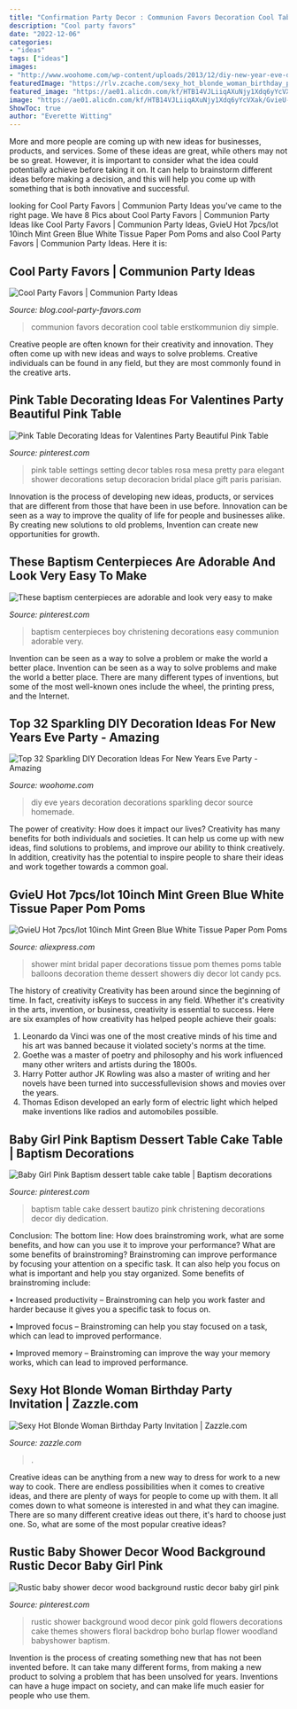 ```yaml
---
title: "Confirmation Party Decor : Communion Favors Decoration Cool Table Erstkommunion Diy Simple"
description: "Cool party favors"
date: "2022-12-06"
categories:
- "ideas"
tags: ["ideas"]
images:
- "http://www.woohome.com/wp-content/uploads/2013/12/diy-new-year-eve-decorations-17-2.jpg"
featuredImage: "https://rlv.zcache.com/sexy_hot_blonde_woman_birthday_party_invitation-rf8602ce82d8941bca5ce71cd92f784d3_zkrqs_630.jpg?rlvnet=1&amp;view_padding=[285%2C0%2C285%2C0]"
featured_image: "https://ae01.alicdn.com/kf/HTB14VJLiiqAXuNjy1Xdq6yYcVXak/GvieU-Hot-7pcs-lot-10inch-Mint-Green-Blue-White-Tissue-Paper-Pom-Poms-Mint-Pompom-Wedding.jpg"
image: "https://ae01.alicdn.com/kf/HTB14VJLiiqAXuNjy1Xdq6yYcVXak/GvieU-Hot-7pcs-lot-10inch-Mint-Green-Blue-White-Tissue-Paper-Pom-Poms-Mint-Pompom-Wedding.jpg"
ShowToc: true
author: "Everette Witting"
---
```



More and more people are coming up with new ideas for businesses, products, and services. Some of these ideas are great, while others may not be so great. However, it is important to consider what the idea could potentially achieve before taking it on. It can help to brainstorm different ideas before making a decision, and this will help you come up with something that is both innovative and successful.

	

		
looking for Cool Party Favors | Communion Party Ideas you've came to the right page. We have 8 Pics about Cool Party Favors | Communion Party Ideas like Cool Party Favors | Communion Party Ideas, GvieU Hot 7pcs/lot 10inch Mint Green Blue White Tissue Paper Pom Poms and also Cool Party Favors | Communion Party Ideas. Here it is:
		
    
## Cool Party Favors | Communion Party Ideas

<img loading=lazy src="http://blog.cool-party-favors.com/wp-content/uploads/2014/02/Communion-Party-Ideas1-1024x627.jpg" onerror="this.onerror=null;this.src='https://tse1.mm.bing.net/th?id=OIP.nXFa3S1RukfVYgl0ISfuzQHaEi&amp;pid=15.1';" alt="Cool Party Favors | Communion Party Ideas">

_Source: blog.cool-party-favors.com_

>communion favors decoration cool table erstkommunion diy simple. 

	

Creative people are often known for their creativity and innovation. They often come up with new ideas and ways to solve problems. Creative individuals can be found in any field, but they are most commonly found in the creative arts.

    
## Pink Table Decorating Ideas For Valentines Party Beautiful Pink Table

<img loading=lazy src="https://i.pinimg.com/736x/93/88/ae/9388ae583a4192f288e70bfb7a0b0bd9--pink-table-settings-elegant-table.jpg" onerror="this.onerror=null;this.src='https://tse3.mm.bing.net/th?id=OIP.eiy9jRuPjEX5e1WWKz9SuAHaLL&amp;pid=15.1';" alt="Pink Table Decorating Ideas for Valentines Party Beautiful Pink Table">

_Source: pinterest.com_

>pink table settings setting decor tables rosa mesa pretty para elegant shower decorations setup decoracion bridal place gift paris parisian. 

	

Innovation is the process of developing new ideas, products, or services that are different from those that have been in use before. Innovation can be seen as a way to improve the quality of life for people and businesses alike. By creating new solutions to old problems, Invention can create new opportunities for growth.

    
## These Baptism Centerpieces Are Adorable And Look Very Easy To Make

<img loading=lazy src="https://s-media-cache-ak0.pinimg.com/originals/2e/84/02/2e8402bbb6ae5d8507a5a375e4120e00.jpg" onerror="this.onerror=null;this.src='https://tse3.mm.bing.net/th?id=OIP.Qi2Jo5TMKe3qmGSeYZkgFwHaNK&amp;pid=15.1';" alt="These baptism centerpieces are adorable and look very easy to make">

_Source: pinterest.com_

>baptism centerpieces boy christening decorations easy communion adorable very. 

	

Invention can be seen as a way to solve a problem or make the world a better place.
Invention can be seen as a way to solve problems and make the world a better place. There are many different types of inventions, but some of the most well-known ones include the wheel, the printing press, and the Internet.

    
## Top 32 Sparkling DIY Decoration Ideas For New Years Eve Party - Amazing

<img loading=lazy src="http://www.woohome.com/wp-content/uploads/2013/12/diy-new-year-eve-decorations-17-2.jpg" onerror="this.onerror=null;this.src='https://tse3.mm.bing.net/th?id=OIP.ClBXm_RZTHdoOPHRJGLz1wHaNI&amp;pid=15.1';" alt="Top 32 Sparkling DIY Decoration Ideas For New Years Eve Party - Amazing">

_Source: woohome.com_

>diy eve years decoration decorations sparkling decor source homemade. 

	

The power of creativity: How does it impact our lives?
Creativity has many benefits for both individuals and societies. It can help us come up with new ideas, find solutions to problems, and improve our ability to think creatively. In addition, creativity has the potential to inspire people to share their ideas and work together towards a common goal.

    
## GvieU Hot 7pcs/lot 10inch Mint Green Blue White Tissue Paper Pom Poms

<img loading=lazy src="https://ae01.alicdn.com/kf/HTB14VJLiiqAXuNjy1Xdq6yYcVXak/GvieU-Hot-7pcs-lot-10inch-Mint-Green-Blue-White-Tissue-Paper-Pom-Poms-Mint-Pompom-Wedding.jpg" onerror="this.onerror=null;this.src='https://tse3.mm.bing.net/th?id=OIP.HniGOMmeWRtsRE31fglV9gHaFj&amp;pid=15.1';" alt="GvieU Hot 7pcs/lot 10inch Mint Green Blue White Tissue Paper Pom Poms">

_Source: aliexpress.com_

>shower mint bridal paper decorations tissue pom themes poms table balloons decoration theme dessert showers diy decor lot candy pcs. 

	

The history of creativity
Creativity has been around since the beginning of time. In fact, creativity isKeys to success in any field. Whether it's creativity in the arts, invention, or business, creativity is essential to success. Here are six examples of how creativity has helped people achieve their goals: 
1. Leonardo da Vinci was one of the most creative minds of his time and his art was banned because it violated society's norms at the time. 
2. Goethe was a master of poetry and philosophy and his work influenced many other writers and artists during the 1800s. 
3. Harry Potter author JK Rowling was also a master of writing and her novels have been turned into successfullevision shows and movies over the years. 
4. Thomas Edison developed an early form of electric light which helped make inventions like radios and automobiles possible. 

    
## Baby Girl Pink Baptism Dessert Table Cake Table | Baptism Decorations

<img loading=lazy src="https://i.pinimg.com/originals/af/29/fa/af29faff3b4a300886bad6aa237668fd.jpg" onerror="this.onerror=null;this.src='https://tse1.mm.bing.net/th?id=OIP.x8fYvBt3pIAJ8cRtVv-4tgHaJ4&amp;pid=15.1';" alt="Baby Girl Pink Baptism dessert table cake table | Baptism decorations">

_Source: pinterest.com_

>baptism table cake dessert bautizo pink christening decorations decor diy dedication. 

	

Conclusion: The bottom line: How does brainstroming work, what are some benefits, and how can you use it to improve your performance?
What are some benefits of brainstroming?
Brainstroming can improve performance by focusing your attention on a specific task. It can also help you focus on what is important and help you stay organized. Some benefits of brainstroming include:

• Increased productivity – Brainstroming can help you work faster and harder because it gives you a specific task to focus on.

• Improved focus – Brainstroming can help you stay focused on a task, which can lead to improved performance.

• Improved memory – Brainstroming can improve the way your memory works, which can lead to improved performance.

    
## Sexy Hot Blonde Woman Birthday Party Invitation | Zazzle.com

<img loading=lazy src="https://rlv.zcache.com/sexy_hot_blonde_woman_birthday_party_invitation-rf8602ce82d8941bca5ce71cd92f784d3_zkrqs_630.jpg?rlvnet=1&amp;view_padding=[285%2C0%2C285%2C0]" onerror="this.onerror=null;this.src='https://tse2.mm.bing.net/th?id=OIP.Je0JlU5LOGNW1vlatF9wNAHaD4&amp;pid=15.1';" alt="Sexy Hot Blonde Woman Birthday Party Invitation | Zazzle.com">

_Source: zazzle.com_

>. 

	

Creative ideas can be anything from a new way to dress for work to a new way to cook. There are endless possibilities when it comes to creative ideas, and there are plenty of ways for people to come up with them. It all comes down to what someone is interested in and what they can imagine. There are so many different creative ideas out there, it's hard to choose just one. So, what are some of the most popular creative ideas?

    
## Rustic Baby Shower Decor Wood Background Rustic Decor Baby Girl Pink

<img loading=lazy src="https://i.pinimg.com/originals/97/5c/bd/975cbd79628c3808e0d282e9eec05c7f.jpg" onerror="this.onerror=null;this.src='https://tse4.mm.bing.net/th?id=OIP.wYbDJzWLmDtvfV9NE_kQrQHaJ4&amp;pid=15.1';" alt="Rustic baby shower decor wood background rustic decor baby girl pink">

_Source: pinterest.com_

>rustic shower background wood decor pink gold flowers decorations cake themes showers floral backdrop boho burlap flower woodland babyshower baptism. 

	

Invention is the process of creating something new that has not been invented before. It can take many different forms, from making a new product to solving a problem that has been unsolved for years. Inventions can have a huge impact on society, and can make life much easier for people who use them.

